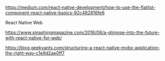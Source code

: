 

https://medium.com/react-native-development/how-to-use-the-flatlist-component-react-native-basics-92c482816fe6




React Native Web

https://www.smashingmagazine.com/2016/08/a-glimpse-into-the-future-with-react-native-for-web/


https://blog.geekyants.com/structuring-a-react-native-mobx-application-the-right-way-c1e9d2ae0ff7

